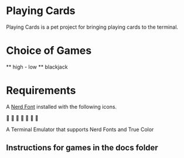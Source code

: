 # Playing Cards

Playing Cards is a pet project for bringing playing cards to the terminal.  

# Choice of Games
** high - low
** blackjack

# Requirements

A [Nerd Font](http://nerdfonts.com) installed with the following icons.

󰣑
󰣎
󰋑
󰣏

󰡘
󰆥

A Terminal Emulator that supports Nerd Fonts and True Color

## Instructions for games in the docs folder
